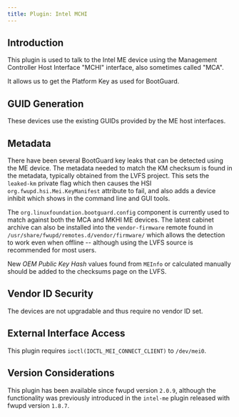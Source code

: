 ```yaml
---
title: Plugin: Intel MCHI
---
```


## Introduction

This plugin is used to talk to the Intel ME device using the Management Controller Host Interface
"MCHI" interface, also sometimes called "MCA".

It allows us to get the Platform Key as used for BootGuard.

## GUID Generation

These devices use the existing GUIDs provided by the ME host interfaces.

## Metadata

There have been several BootGuard key leaks that can be detected using the ME device.
The metadata needed to match the KM checksum is found in the metadata, typically obtained from
the LVFS project.
This sets the `leaked-km` private flag which then causes the HSI `org.fwupd.hsi.Mei.KeyManifest`
attribute to fail, and also adds a device inhibit which shows in the command line and GUI tools.

The `org.linuxfoundation.bootguard.config` component is currently used to match against both the
MCA and MKHI ME devices. The latest cabinet archive can also be installed into the `vendor-firmware`
remote found in `/usr/share/fwupd/remotes.d/vendor/firmware/` which allows the detection to work
even when offline -- although using the LVFS source is recommended for most users.

New *OEM Public Key Hash* values found from `MEInfo` or calculated manually should be added to the
checksums page on the LVFS.

## Vendor ID Security

The devices are not upgradable and thus require no vendor ID set.

## External Interface Access

This plugin requires `ioctl(IOCTL_MEI_CONNECT_CLIENT)` to `/dev/mei0`.

## Version Considerations

This plugin has been available since fwupd version `2.0.9`, although the functionality was
previously introduced in the `intel-me` plugin released with fwupd version `1.8.7`.
